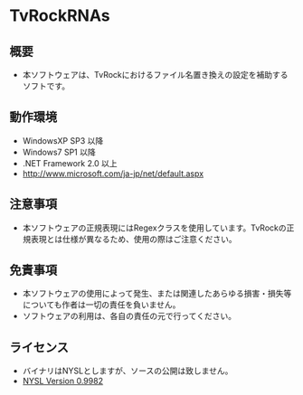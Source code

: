 # TvRockRNAs

## 概要
 - 本ソフトウェアは、TvRockにおけるファイル名置き換えの設定を補助するソフトです。

## 動作環境
 - WindowsXP SP3 以降
 - Windows7 SP1 以降
 - .NET Framework 2.0 以上
 - http://www.microsoft.com/ja-jp/net/default.aspx

## 注意事項
 - 本ソフトウェアの正規表現にはRegexクラスを使用しています。TvRockの正規表現とは仕様が異なるため、使用の際はご注意ください。

## 免責事項
 - 本ソフトウェアの使用によって発生、または関連したあらゆる損害・損失等についても作者は一切の責任を負いません。
 - ソフトウェアの利用は、各自の責任の元で行ってください。

## ライセンス
  - バイナリはNYSLとしますが、ソースの公開は致しません。
  - [NYSL Version 0.9982](https://github.com/yuhisa/TvRockRNAs/blob/main/LICENSE.md)
